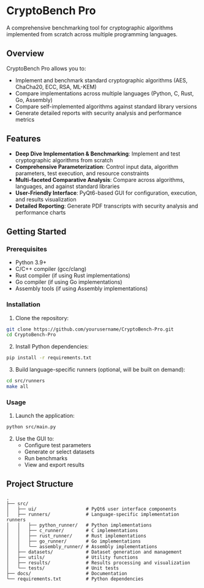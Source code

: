 # CryptoBench Pro

A comprehensive benchmarking tool for cryptographic algorithms implemented from scratch across multiple programming languages.

## Overview

CryptoBench Pro allows you to:
- Implement and benchmark standard cryptographic algorithms (AES, ChaCha20, ECC, RSA, ML-KEM)
- Compare implementations across multiple languages (Python, C, Rust, Go, Assembly)
- Compare self-implemented algorithms against standard library versions
- Generate detailed reports with security analysis and performance metrics

## Features

- **Deep Dive Implementation & Benchmarking**: Implement and test cryptographic algorithms from scratch
- **Comprehensive Parameterization**: Control input data, algorithm parameters, test execution, and resource constraints
- **Multi-faceted Comparative Analysis**: Compare across algorithms, languages, and against standard libraries
- **User-Friendly Interface**: PyQt6-based GUI for configuration, execution, and results visualization
- **Detailed Reporting**: Generate PDF transcripts with security analysis and performance charts

## Getting Started

### Prerequisites

- Python 3.9+
- C/C++ compiler (gcc/clang)
- Rust compiler (if using Rust implementations)
- Go compiler (if using Go implementations)
- Assembly tools (if using Assembly implementations)

### Installation

1. Clone the repository:
```bash
git clone https://github.com/yourusername/CryptoBench-Pro.git
cd CryptoBench-Pro
```

2. Install Python dependencies:
```bash
pip install -r requirements.txt
```

3. Build language-specific runners (optional, will be built on demand):
```bash
cd src/runners
make all
```

### Usage

1. Launch the application:
```bash
python src/main.py
```

2. Use the GUI to:
   - Configure test parameters
   - Generate or select datasets
   - Run benchmarks
   - View and export results

## Project Structure

```
.
├── src/
│   ├── ui/                  # PyQt6 user interface components
│   ├── runners/             # Language-specific implementation runners
│   │   ├── python_runner/   # Python implementations
│   │   ├── c_runner/        # C implementations
│   │   ├── rust_runner/     # Rust implementations
│   │   ├── go_runner/       # Go implementations
│   │   └── assembly_runner/ # Assembly implementations
│   ├── datasets/            # Dataset generation and management
│   ├── utils/               # Utility functions
│   ├── results/             # Results processing and visualization
│   └── tests/               # Unit tests
├── docs/                    # Documentation
└── requirements.txt         # Python dependencies
```